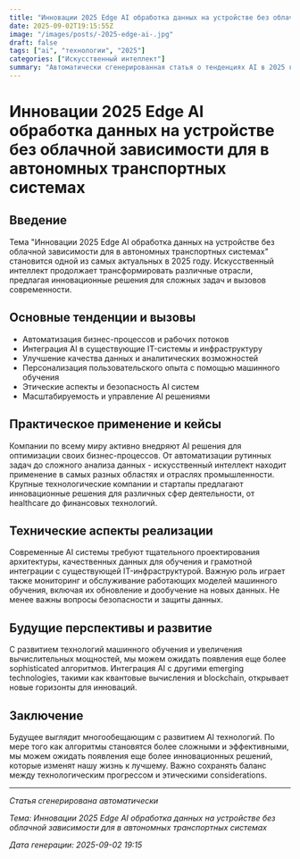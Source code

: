 ```yaml
---
title: "Инновации 2025 Edge AI обработка данных на устройстве без облачной зависимости для в автономных транспортных системах"
date: 2025-09-02T19:15:55Z
image: "/images/posts/-2025-edge-ai-.jpg"
draft: false
tags: ["ai", "технологии", "2025"]
categories: ["Искусственный интеллект"]
summary: "Автоматически сгенерированная статья о тенденциях AI в 2025 году"
---
```


# Инновации 2025 Edge AI обработка данных на устройстве без облачной зависимости для в автономных транспортных системах

## Введение
Тема "Инновации 2025 Edge AI обработка данных на устройстве без облачной зависимости для в автономных транспортных системах" становится одной из самых актуальных в 2025 году. 
Искусственный интеллект продолжает трансформировать различные отрасли, 
предлагая инновационные решения для сложных задач и вызовов современности.

## Основные тенденции и вызовы
- Автоматизация бизнес-процессов и рабочих потоков
- Интеграция AI в существующие IT-системы и инфраструктуру
- Улучшение качества данных и аналитических возможностей
- Персонализация пользовательского опыта с помощью машинного обучения
- Этические аспекты и безопасность AI систем
- Масштабируемость и управление AI решениями

## Практическое применение и кейсы
Компании по всему миру активно внедряют AI решения для оптимизации 
своих бизнес-процессов. От автоматизации рутинных задач до сложного 
анализа данных - искусственный интеллект находит применение в самых 
разных областях и отраслях промышленности. Крупные технологические 
компании и стартапы предлагают инновационные решения для различных 
сфер деятельности, от healthcare до финансовых технологий.

## Технические аспекты реализации
Современные AI системы требуют тщательного проектирования архитектуры, 
качественных данных для обучения и грамотной интеграции с существующей 
IT-инфраструктурой. Важную роль играет также мониторинг и обслуживание 
работающих моделей машинного обучения, включая их обновление и дообучение 
на новых данных. Не менее важны вопросы безопасности и защиты данных.

## Будущие перспективы и развитие
С развитием технологий машинного обучения и увеличения вычислительных 
мощностей, мы можем ожидать появления еще более sophisticated алгоритмов. 
Интеграция AI с другими emerging technologies, такими как квантовые вычисления 
и blockchain, открывает новые горизонты для инноваций.

## Заключение
Будущее выглядит многообещающим с развитием AI технологий. По мере того как 
алгоритмы становятся более сложными и эффективными, мы можем ожидать появления 
еще более инновационных решений, которые изменят нашу жизнь к лучшему. 
Важно сохранять баланс между технологическим прогрессом и этическими considerations.

---
*Статья сгенерирована автоматически*  

*Тема: Инновации 2025 Edge AI обработка данных на устройстве без облачной зависимости для в автономных транспортных системах*  

*Дата генерации: 2025-09-02 19:15*
